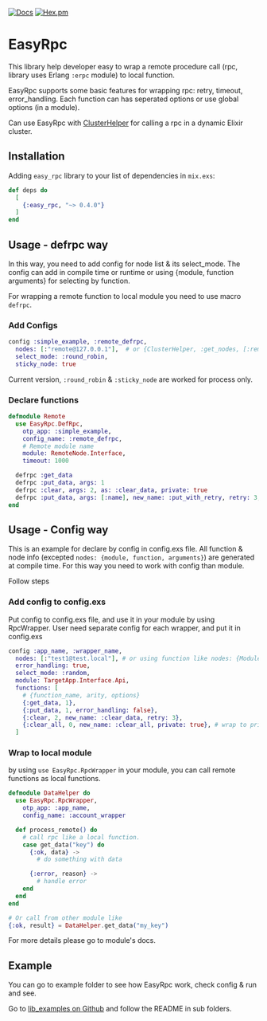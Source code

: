 [![Docs](https://img.shields.io/badge/api-docs-green.svg?style=flat)](https://hexdocs.pm/easy_rpc)
[![Hex.pm](https://img.shields.io/hexpm/v/easy_rpc.svg?style=flat&color=blue)](https://hex.pm/packages/easy_rpc)

# EasyRpc

This library help developer easy to wrap a remote procedure call (rpc, library uses Erlang `:erpc` module) to local function.

EasyRpc supports some basic features for wrapping rpc: retry, timeout, error_handling.
Each function can has seperated options or use global options (in a module).

Can use EasyRpc with [ClusterHelper](https://hex.pm/packages/cluster_helper) for calling a rpc in a dynamic Elixir cluster.

## Installation

Adding `easy_rpc` library to your list of dependencies in `mix.exs`:

```elixir
def deps do
  [
    {:easy_rpc, "~> 0.4.0"}
  ]
end
```

## Usage - defrpc way

In this way, you need to add config for node list & its select_mode.
The config can add in compile time or runtime or using {module, function arguments} for selecting by function.

For wrapping a remote function to local module you need to use macro `defrpc`.

### Add Configs

```Elixir
config :simple_example, :remote_defrpc,
  nodes: [:"remote@127.0.0.1"],  # or {ClusterHelper, :get_nodes, [:remote_api]},
  select_mode: :round_robin,
  sticky_node: true
```

Current version, `:round_robin` & `:sticky_node` are worked for process only.

### Declare functions

```Elixir
defmodule Remote
  use EasyRpc.DefRpc,
    otp_app: :simple_example,
    config_name: :remote_defrpc,
    # Remote module name
    module: RemoteNode.Interface,
    timeout: 1000

  defrpc :get_data
  defrpc :put_data, args: 1
  defrpc :clear, args: 2, as: :clear_data, private: true
  defrpc :put_data, args: [:name], new_name: :put_with_retry, retry: 3, timeout: 1000
end
```

## Usage - Config way

This is an example for declare by config in config.exs file.
All function & node info (excepted `nodes: {module, function, arguments}`) are generated at compile time.
For this way you need to work with config than module.

Follow steps

### Add config to config.exs

Put config to config.exs file, and use it in your module by using RpcWrapper.
User need separate config for each wrapper, and put it in config.exs

```Elixir
config :app_name, :wrapper_name,
  nodes: [:"test1@test.local"], # or using function like nodes: {Module, Fun, Args}
  error_handling: true,
  select_mode: :random,
  module: TargetApp.Interface.Api,
  functions: [
    # {function_name, arity, options}
    {:get_data, 1},
    {:put_data, 1, error_handling: false},
    {:clear, 2, new_name: :clear_data, retry: 3},
    {:clear_all, 0, new_name: :clear_all, private: true}, # wrap to private function.
  ]
```

### Wrap to local module

by using `use EasyRpc.RpcWrapper` in your module, you can call remote functions as local functions.

```Elixir
defmodule DataHelper do
  use EasyRpc.RpcWrapper,
    otp_app: :app_name,
    config_name: :account_wrapper

  def process_remote() do
    # call rpc like a local function.
    case get_data("key") do
      {:ok, data} ->
        # do something with data

      {:error, reason} ->
        # handle error
    end
  end
end

# Or call from other module like
{:ok, result} = DataHelper.get_data("my_key")
```

For more details please go to module's docs.

## Example

You can go to example folder to see how EasyRpc work, check config & run and see.

Go to [lib_examples on Github](https://github.com/ohhi-vn/lib_examples/tree/main/easy_rpc) and follow the README in sub folders.
